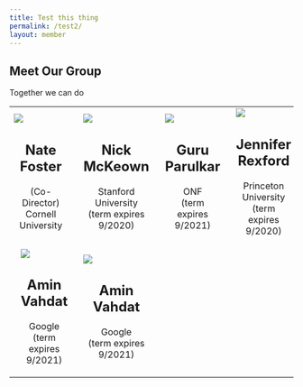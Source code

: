 ```yaml
---
title: Test this thing
permalink: /test2/
layout: member
---
```


## Meet Our Group
Together we can do
<table>
<tbody>
<tr>
<td><a title="Nate Foster" href="http://www.cs.cornell.edu/~jnfoster/"><img src="{{ site.baseurl }}/assets/img/nate.jpg" /></a>
<h2 style="text-align: center;">Nate Foster</h2>
 <p style="text-align: center;">(Co-Director)<br />Cornell University</p>
</td>
<td style="padding-left:20px;"><a title="Nick McKeown" href="http://yuba.stanford.edu/~nickm/"><img src="{{ site.baseurl }}/assets/img/nate.jpg" /></a>
<h2 style="text-align: center;">Nick McKeown</h2>
<p style="text-align: center;">Stanford University<br />(term expires 9/2020)</p>
</td>
<td style="padding-left:20px;"><a title="Guru Parulkar" href="https://www.linkedin.com/in/guruparulkar/"><img src="{{ site.baseurl }}/assets/img/nate.jpg" /></a>
<h2 style="text-align: center;">Guru Parulkar</h2>
<p style="text-align: center;">ONF<br />(term expires 9/2021)</p>
</td>
<td style="padding-left:20px;"><a title="Jennifer Rexford" href="http://www.cs.princeton.edu/~jrex/"><img src="{{ site.baseurl }}/assets/img/jen.jpg" /></a></p>
<h2 style="text-align: center;">Jennifer Rexford</h2>
<p style="text-align: center;">Princeton University<br />(term expires 9/2020)</p>
</td>
</tr>
<tr>
<td style="padding-left:20px;"><a title="Amin Vahdat" href="https://research.google.com/pubs/AminVahdat.html"><img src="{{ site.baseurl }}/assets/img/aarti.jpg" /></a></p>
<h2 style="text-align: center;">Amin Vahdat</h2>
<p style="text-align: center;">Google<br />(term expires 9/2021)</p>
<td style="padding-left:20px;"><a title="Amin Vahdat" href="https://research.google.com/pubs/AminVahdat.html"><img src="{{ site.baseurl }}/assets/img/aarti.jpg" /></a></p>
<h2 style="text-align: center;">Amin Vahdat</h2>
<p style="text-align: center;">Google<br />(term expires 9/2021)</p>
</td>
</td>
</tr>
</tbody>
</table>

